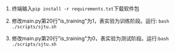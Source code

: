
1. 终端输入`pip install -r requirements.txt`下载软件包

2. 修改main.py第20行"is_training"为1，表实验为训练阶段。运行:
`bash ./scripts/sjtu.sh`

3. 修改main.py第20行"is_training"为0，表实验为测试阶段。运行:`bash ./scripts/sjtu.sh`
